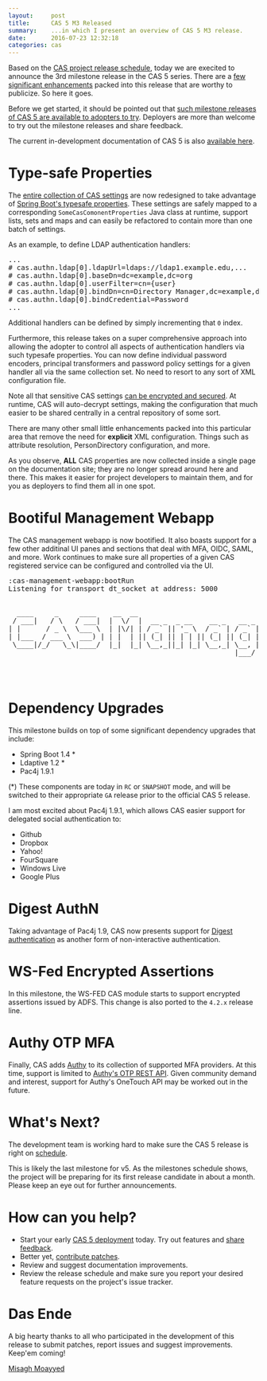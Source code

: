 ```yaml
---
layout:     post
title:      CAS 5 M3 Released
summary:    ...in which I present an overview of CAS 5 M3 release.
date:       2016-07-23 12:32:18
categories: cas
---
```


Based on the [CAS project release schedule](https://github.com/apereo/cas/milestones), today we are execited to announce the 3rd milestone release in the CAS 5 series. There are a [few significant enhancements](https://github.com/apereo/cas/releases/tag/v5.0.0.M3) packed into this release that are worthy to publicize. So here it goes.

Before we get started, it should be pointed out that [such milestone releases of CAS 5 are available to adopters to try](https://github.com/apereo/cas-overlay-template/tree/5.0). Deployers are more than welcome to try out the milestone releases and share feedback.

The current in-development documentation of CAS 5 is also [available here](https://apereo.github.io/cas/development/index.html).

# Type-safe Properties

The [entire collection of CAS settings](https://apereo.github.io/cas/development/installation/Configuration-Properties.html) are now redesigned to take advantage of [Spring Boot's typesafe properties](http://docs.spring.io/spring-boot/docs/current/reference/html/boot-features-external-config.html#boot-features-external-config-typesafe-configuration-properties). These settings are safely mapped to a corresponding `SomeCasComonentProperties` Java class at runtime, support lists, sets and maps and can easily be refactored to contain more than one batch of settings.

As an example, to define LDAP authentication handlers:

<pre class="prettyprint lang-xml">
...
# cas.authn.ldap[0].ldapUrl=ldaps://ldap1.example.edu,...
# cas.authn.ldap[0].baseDn=dc=example,dc=org
# cas.authn.ldap[0].userFilter=cn={user}
# cas.authn.ldap[0].bindDn=cn=Directory Manager,dc=example,dc=org
# cas.authn.ldap[0].bindCredential=Password
...
</pre>

Additional handlers can be defined by simply incrementing that `0` index.

Furthermore, this release takes on a super comprehensive approach into allowing the adopter to control all aspects of authentication handlers via such typesafe properties. You can now define individual password encoders, principal transformers and password policy settings for a given handler all via the same collection set. No need to resort to any sort of XML configuration file.

Note all that sensitive CAS settings [can be encrypted and secured](https://apereo.github.io/cas/development/installation/Configuration-Properties-Security.html). At runtime, CAS will auto-decrypt settings, making the configuration that much easier to be shared centrally in a central repository of some sort.

There are many other small little enhancements packed into this particular area that remove the need for **explicit** XML configuration. Things such as attribute resolution, PersonDirectory configuration, and more.

As you observe, **ALL** CAS properties are now collected inside a single page on the documentation site; they are no longer spread around here and there. This makes it easier for project developers to maintain them, and for you as deployers to find them all in one spot.

# Bootiful Management Webapp

The CAS management webapp is now bootified. It also boasts support for a few other additinal UI panes and sections that deal with MFA, OIDC, SAML, and more. Work continues to make sure all properties of a given CAS registered service can be configured and controlled via the UI.

<pre class="prettyprint lang-bash">
:cas-management-webapp:bootRun
Listening for transport dt_socket at address: 5000


  ____     _     ____    __  __                                                            _   
 / ___|   / \   / ___|  |  \/  |  __ _  _ __    __ _   __ _   ___  _ __ ___    ___  _ __  | |_
| |      / _ \  \___ \  | |\/| | / _` || '_ \  / _` | / _` | / _ \| '_ ` _ \  / _ \| '_ \ | __|
| |___  / ___ \  ___) | | |  | || (_| || | | || (_| || (_| ||  __/| | | | | ||  __/| | | || |_
 \____|/_/   \_\|____/  |_|  |_| \__,_||_| |_| \__,_| \__, | \___||_| |_| |_| \___||_| |_| \__|
                                                      |___/                                    



</pre>

# Dependency Upgrades

This milestone builds on top of some significant dependency upgrades that include:

- Spring Boot 1.4 *
- Ldaptive 1.2 *
- Pac4j 1.9.1

(*) These components are today in `RC` or `SNAPSHOT` mode, and will be switched to their appropriate `GA` release prior to the official CAS 5 release.

I am most excited about Pac4j 1.9.1, which allows CAS easier support for delegated social authentication to:

- Github
- Dropbox
- Yahoo!
- FourSquare
- Windows Live
- Google Plus

# Digest AuthN

Taking advantage of Pac4j 1.9, CAS now presents support for [Digest authentication](https://apereo.github.io/cas/development/installation/Digest-Authentication.html) as another form of non-interactive authentication.

# WS-Fed Encrypted Assertions

In this milestone, the WS-FED CAS module starts to support encrypted assertions issued by ADFS. This change is also ported to the `4.2.x` release line.

# Authy OTP MFA

Finally, CAS adds [Authy](https://www.authy.com) to its collection of supported MFA providers. At this time, support is limited to [Authy's OTP REST API](https://apereo.github.io/cas/development/installation/AuthyAuthenticator-Authentication.html). Given community demand and interest, support for Authy's OneTouch API may be worked out in the future.

# What's Next?

The development team is working hard to make sure the CAS 5 release is right on [schedule](https://github.com/apereo/cas/milestones).

This is likely the last milestone for v5. As the milestones schedule shows, the project will be preparing for its first release candidate in about a month. Please keep an eye out for further announcements.

# How can you help?

- Start your early [CAS 5 deployment](https://github.com/apereo/cas-overlay-template/tree/5.0) today. Try out features and [share feedback](https://apereo.github.io/cas/Mailing-Lists.html).
- Better yet, [contribute patches](https://apereo.github.io/cas/developer/Contributor-Guidelines.html).
- Review and suggest documentation improvements.
- Review the release schedule and make sure you report your desired feature requests on the project's issue tracker.

# Das Ende

A big hearty thanks to all who participated in the development of this release to submit patches, report issues and suggest improvements. Keep'em coming!

[Misagh Moayyed](https://twitter.com/misagh84)
